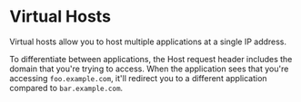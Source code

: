 # Virtual Hosts
Virtual hosts allow you to host multiple applications at a single IP address. 

To differentiate between applications, the Host request header includes the domain that you're trying to access. When the application sees that you're accessing `foo.example.com`, it'll redirect you to a different application compared to `bar.example.com`.


